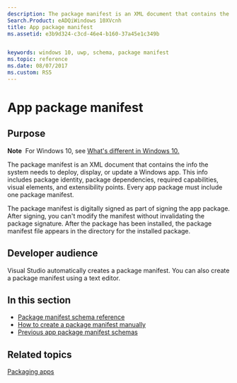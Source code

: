 ```yaml
---
description: The package manifest is an XML document that contains the info the system needs to deploy, display, or update a Windows app. 
Search.Product: eADQiWindows 10XVcnh
title: App package manifest
ms.assetid: e3b9d324-c3cd-46e4-b160-37a45e1c349b


keywords: windows 10, uwp, schema, package manifest
ms.topic: reference
ms.date: 08/07/2017
ms.custom: RS5
---
```


# App package manifest


## Purpose


**Note**  For Windows 10, see [What's different in Windows 10.](uapmanifestschema/what-s-changed-in-windows-10.md)

The package manifest is an XML document that contains the info the system needs to deploy, display, or update a Windows app. This info includes package identity, package dependencies, required capabilities, visual elements, and extensibility points. Every app package must include one package manifest.

The package manifest is digitally signed as part of signing the app package. After signing, you can't modify the manifest without invalidating the package signature. After the package has been installed, the package manifest file appears in the directory for the installed package.

## Developer audience

Visual Studio automatically creates a package manifest. You can also create a package manifest using a text editor.

## In this section

-   [Package manifest schema reference](uapmanifestschema/schema-root.md)
-   [How to create a package manifest manually](how-to-create-a-package-manifest-manually.md)
-   [Previous app package manifest schemas](previous-schemas-root.md)

## Related topics


[Packaging apps](/windows/uwp/packaging/)

 

 
